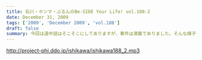 ```yaml
---
title: 石川・ホンマ・ぶるんのBe-SIDE Your Life! vol.188-2
date: December 31, 2009
tags: ['2009', 'December 2009', 'vol.188']
draft: false
summary: 今回は道中話はそこそこにしてありますが、事件は満載でありました。そんな様子の公開は１２／２５のイベントにて！！来られる人はお楽しみに！！NAMAE
---
```


http://project-phi.ddo.jp/ishikawa/ishikawa188_2.mp3
